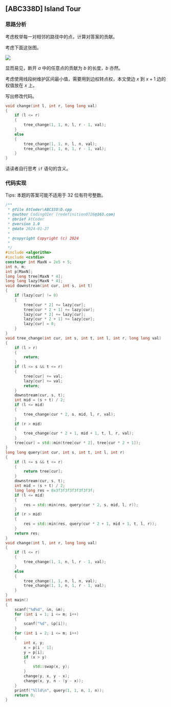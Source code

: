 <!--
 * @Author: CodingOIer redefinition0726@163.com
 * @Date: 2024-01-29 15:48:20
 * @LastEditors: CodingOIer redefinition0726@163.com
 * @LastEditTime: 2024-01-29 16:01:04
 * @FilePath: \Source-Code\Solution\AT_abc338_d.md
 * 
 * Copyright (c) 2024 by CodingOIer, All Rights Reserved.
-->
## [ABC338D] Island Tour

### 思路分析

考虑枚举每一对相邻的路径中的点，计算对答案的贡献。

考虑下面这张图。

![](https://cdn.luogu.com.cn/upload/image_hosting/3bfrvb1o.png)

显而易见，断开 $a$ 中的任意点的贡献为 $b$ 的长度，$b$ 亦然。

考虑使用线段树维护区间最小值，需要用到边权转点权，本文使边 $x$ 到 $x + 1$ 边的权值放在 $x$ 上。

写出修改代码。

```cpp
void change(int l, int r, long long val)
{
    if (l <= r)
    {
        tree_change(1, 1, n, l, r - 1, val);
    }
    else
    {
        tree_change(1, 1, n, l, n, val);
        tree_change(1, 1, n, 1, r - 1, val);
    }
}
```

请读者自行思考 `if` 语句的含义。

### 代码实现

Tips: 本题的答案可能不适用于 $32$ 位有符号整数。

```cpp
/**
 * @file AtCoder\ABC338\D.cpp
 * @author CodingOIer (redefinition0726@163.com)
 * @brief AtCoder
 * @version 1.0
 * @date 2024-01-27
 *
 * @copyright Copyright (c) 2024
 *
 */
#include <algorithm>
#include <cstdio>
constexpr int MaxN = 2e5 + 5;
int n, m;
int p[MaxN];
long long tree[MaxN * 4];
long long lazy[MaxN * 4];
void downstream(int cur, int s, int t)
{
    if (lazy[cur] != 0)
    {
        tree[cur * 2] += lazy[cur];
        tree[cur * 2 + 1] += lazy[cur];
        lazy[cur * 2] += lazy[cur];
        lazy[cur * 2 + 1] += lazy[cur];
        lazy[cur] = 0;
    }
}
void tree_change(int cur, int s, int t, int l, int r, long long val)
{
    if (l > r)
    {
        return;
    }
    if (l <= s && t <= r)
    {
        tree[cur] += val;
        lazy[cur] += val;
        return;
    }
    downstream(cur, s, t);
    int mid = (s + t) / 2;
    if (l <= mid)
    {
        tree_change(cur * 2, s, mid, l, r, val);
    }
    if (r > mid)
    {
        tree_change(cur * 2 + 1, mid + 1, t, l, r, val);
    }
    tree[cur] = std::min(tree[cur * 2], tree[cur * 2 + 1]);
}
long long query(int cur, int s, int t, int l, int r)
{
    if (l <= s && t <= r)
    {
        return tree[cur];
    }
    downstream(cur, s, t);
    int mid = (s + t) / 2;
    long long res = 0x3f3f3f3f3f3f3f3f;
    if (l <= mid)
    {
        res = std::min(res, query(cur * 2, s, mid, l, r));
    }
    if (r > mid)
    {
        res = std::min(res, query(cur * 2 + 1, mid + 1, t, l, r));
    }
    return res;
}
void change(int l, int r, long long val)
{
    if (l <= r)
    {
        tree_change(1, 1, n, l, r - 1, val);
    }
    else
    {
        tree_change(1, 1, n, l, n, val);
        tree_change(1, 1, n, 1, r - 1, val);
    }
}
int main()
{
    scanf("%d%d", &n, &m);
    for (int i = 1; i <= m; i++)
    {
        scanf("%d", &p[i]);
    }
    for (int i = 2; i <= m; i++)
    {
        int x, y;
        x = p[i - 1];
        y = p[i];
        if (x > y)
        {
            std::swap(x, y);
        }
        change(y, x, y - x);
        change(x, y, n - (y - x));
    }
    printf("%lld\n", query(1, 1, n, 1, n));
    return 0;
}
```